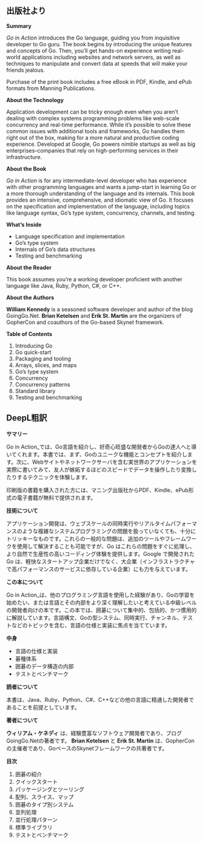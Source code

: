 ## 出版社より

**Summary**

_Go in Action_ introduces the Go language, guiding you from inquisitive developer to Go guru. The book begins by introducing the unique features and concepts of Go. Then, you’ll get hands-on experience writing real-world applications including websites and network servers, as well as techniques to manipulate and convert data at speeds that will make your friends jealous.

Purchase of the print book includes a free eBook in PDF, Kindle, and ePub formats from Manning Publications.

**About the Technology**

Application development can be tricky enough even when you aren’t dealing with complex systems programming problems like web-scale concurrency and real-time performance. While it’s possible to solve these common issues with additional tools and frameworks, Go handles them right out of the box, making for a more natural and productive coding experience. Developed at Google, Go powers nimble startups as well as big enterprises–companies that rely on high-performing services in their infrastructure.

**About the Book**

_Go in Action_ is for any intermediate-level developer who has experience with other programming languages and wants a jump-start in learning Go or a more thorough understanding of the language and its internals. This book provides an intensive, comprehensive, and idiomatic view of Go. It focuses on the specification and implementation of the language, including topics like language syntax, Go’s type system, concurrency, channels, and testing.

**What’s Inside**

- Language specification and implementation
- Go’s type system
- Internals of Go’s data structures
- Testing and benchmarking

**About the Reader**

This book assumes you’re a working developer proficient with another language like Java, Ruby, Python, C#, or C++.

**About the Authors**

**William Kennedy** is a seasoned software developer and author of the blog GoingGo.Net. **Brian Ketelsen** and **Erik St. Martin** are the organizers of GopherCon and coauthors of the Go-based Skynet framework.

**Table of Contents**

1. Introducing Go
2. Go quick-start
3. Packaging and tooling
4. Arrays, slices, and maps
5. Go’s type system
6. Concurrency
7. Concurrency patterns
8. Standard library
9. Testing and benchmarking

## DeepL粗訳

**サマリー**

Go in Action_では、Go言語を紹介し、好奇心旺盛な開発者からGoの達人へと導いてくれます。本書では、まず、Goのユニークな機能とコンセプトを紹介します。次に、Webサイトやネットワークサーバを含む実世界のアプリケーションを実際に書いてみて、友人が嫉妬するほどのスピードでデータを操作したり変換したりするテクニックを体験します。

印刷版の書籍を購入された方には、マニング出版社からPDF、Kindle、ePub形式の電子書籍が無料で提供されます。

**技術について**

アプリケーション開発は、ウェブスケールの同時実行やリアルタイムパフォーマンスのような複雑なシステムプログラミングの問題を扱っていなくても、十分にトリッキーなものです。これらの一般的な問題は、追加のツールやフレームワークを使用して解決することも可能ですが、Go はこれらの問題をすぐに処理し、より自然で生産性の高いコーディング体験を提供します。Google で開発された Go は、軽快なスタートアップ企業だけでなく、大企業（インフラストラクチャで高パフォーマンスのサービスに依存している企業）にも力を与えています。

**この本について**

Go in Action_は、他のプログラミング言語を使用した経験があり、Goの学習を始めたい、または言語とその内部をより深く理解したいと考えている中級レベルの開発者向けの本です。この本では、囲碁について集中的、包括的、かつ慣用的に解説しています。言語構文、Goの型システム、同時実行、チャンネル、テストなどのトピックを含む、言語の仕様と実装に焦点を当てています。

**中身**

- 言語の仕様と実装
- 碁種体系
- 囲碁のデータ構造の内部
- テストとベンチマーク

**読者について**

本書は、Java、Ruby、Python、C#、C++などの他の言語に精通した開発者であることを前提としています。

**著者について**

**ウィリアム・ケネディ** は、経験豊富なソフトウェア開発者であり、ブログGoingGo.Netの著者です。 **Brian Ketelsen** と **Erik St. Martin** は、GopherConの主催者であり、GoベースのSkynetフレームワークの共著者です。

**目次**

1. 囲碁の紹介
2. クイックスタート
3. パッケージングとツーリング
4. 配列、スライス、マップ
5. 囲碁のタイプ別システム
6. 並列処理
7. 並行処理パターン
8. 標準ライブラリ
9. テストとベンチマーク
